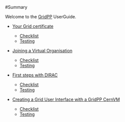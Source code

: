 #Summary

Welcome to the [GridPP](http://www.gridpp.ac.uk) UserGuide.

* [Your Grid certificate](grid-certificate/grid-certificate.md)
    * [Checklist](grid-certificate/checklist.md)
    * [Testing](grid-certificate/testing.md)

* [Joining a Virtual Organisation](joining-a-vo/joining-a-vo.md)
    * [Checklist](joining-a-vo/checklist.md)
    * [Testing](joining-a-vo/testing.md)

* [First steps with DIRAC](dirac-first-steps/dirac-first-steps.md)
    * [Checklist](dirac-first-steps/checklist.md)
    * [Testing](dirac-first-steps/testing.md)

* [Creating a Grid User Interface with a GridPP CernVM](gridpp-cernvm/gridpp-cernvm.md)
    * [Checklist](gridpp-cernvm/checklist.md)
    * [Testing](gridpp-cernvm/testing.md)
